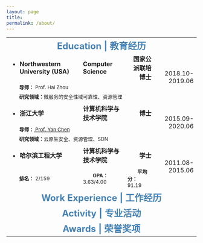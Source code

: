 ```yaml
---
layout: page
title: 
permalink: /about/
---
```



<table>
  <tr>
    <td align="center" colspan="4"><font size=5 color='steelBlue'><strong>Education | 教育经历</strong></font></td>
  </tr>
  
  <tr>
    <td align="left"><ul><li><font size=3><strong>Northwestern University (USA)&emsp;</strong></font></li></ul></td>
    <td align="left"><font size=3><strong>Computer Science</strong></font></td>
    <td align="right"><font size=3><strong>国家公派联培博士</strong></font></td>
    <td align="right" rowspan="3"><font size=3>2018.10-2019.06</font></td>
  </tr>
  <tr>
    <td align="left" colspan="3"><font size=2>&emsp;&emsp;<strong>导师：</strong> Prof. Hai Zhou</font></td>
  </tr>
  <tr>
    <td align="left" colspan="3"><font size=2>&emsp;&emsp;<strong>研究领域：</strong>微服务的安全性域可靠性、资源管理</font></td>
  </tr>
  
  <tr>
    <td align="left"><ul><li><font size=3><strong>浙江大学</strong></font></li></ul></td>
    <td align="left"><font size=3><strong>计算机科学与技术学院</strong></font></td>
    <td align="right"><font size=3><strong>博士</strong></font></td>
    <td align="right" rowspan="3"><font size=3>2015.09-2020.06</font></td>
  </tr>
  <tr>
    <td align="left" colspan="3"><font size=2>&emsp;&emsp;<strong>导师：</strong><a href="https://users.cs.northwestern.edu/~ychen/"> Prof. Yan Chen</a></font></td>
  </tr>
  <tr>
    <td align="left" colspan="3"><font size=2>&emsp;&emsp;<strong>研究领域：</strong>云原生安全、资源管理、SDN</font></td>
  </tr>
  
  <tr>
    <td align="left"><ul><li><font size=3><strong>哈尔滨工程大学</strong></font></li></ul></td>
    <td align="left"><font size=3><strong>计算机科学与技术学院</strong></font></td>
    <td align="right"><font size=3><strong>学士</strong></font></td>
    <td align="right" rowspan="2"><font size=3>2011.08-2015.06</font></td>
  </tr>
  <tr>
    <td align="left"><font size=2>&emsp;&emsp;<strong>排名：</strong> 2/159</font></td>
    <td align="left"><font size=2>&emsp;&emsp;<strong>GPA：</strong> 3.63/4.00</font></td>
    <td align="left"><font size=2>&emsp;&emsp;<strong>平均分：</strong> 91.19</font></td>
  </tr>
  
  <tr>
    <td align="center" colspan="4"><font size=5 color='steelBlue'><strong>Work Experience | 工作经历</strong></font></td>
  </tr>
  
  <tr>
    <td align="center" colspan="4"><font size=5 color='steelBlue'><strong>Activity | 专业活动</strong></font></td>
  </tr>
  
  <tr>
    <td align="center" colspan="4"><font size=5 color='steelBlue'><strong>Awards | 荣誉奖项</strong></font></td>
  </tr>
</table>
